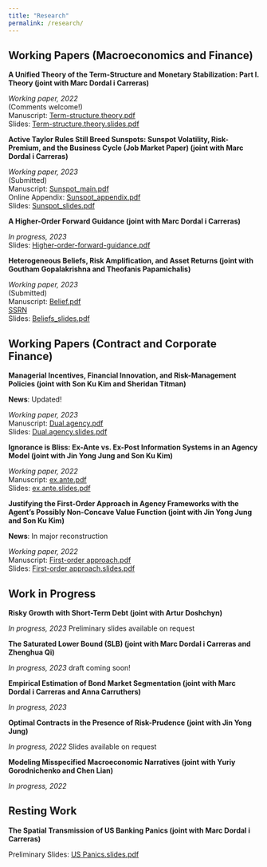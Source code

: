 ```yaml
---
title: "Research"
permalink: /research/
---
```


## Working Papers (Macroeconomics and Finance)

**A Unified Theory of the Term-Structure and Monetary Stabilization: Part I. Theory (joint with Marc Dordal i Carreras)** 

  *Working paper, 2022*     
  (Comments welcome!)\
  Manuscript: [Term-structure.theory.pdf](/files/Term_Structure.pdf)   
  Slides: [Term-structure.theory.slides.pdf](/files/0Seung_JMP2_slides.pdf)  


**Active Taylor Rules Still Breed Sunspots: Sunspot Volatility, Risk-Premium, and the Business Cycle (Job Market Paper) (joint with Marc Dordal i Carreras)** 
  
  *Working paper, 2023*  
      (Submitted)\
  Manuscript: [Sunspot_main.pdf](/files/Sunspot_main.pdf)  
  Online Appendix: [Sunspot_appendix.pdf](/files/Sunspot_online_appendix.pdf)  
  Slides: [Sunspot_slides.pdf](/files/Sunspot_slides.pdf)  


**A Higher-Order Forward Guidance (joint with Marc Dordal i Carreras)**  

  *In progress, 2023*\
  Slides: [Higher-order-forward-guidance.pdf](/files/higherFG_slides.pdf)  


**Heterogeneous Beliefs, Risk Amplification, and Asset Returns (joint with Goutham Gopalakrishna and Theofanis Papamichalis)** 
  
  *Working paper, 2023*  
    (Submitted)\
  Manuscript: [Belief.pdf](/files/Beliefs.pdf)    
  [SSRN](https://papers.ssrn.com/sol3/papers.cfm?abstract_id=3932647)     
  Slides: [Beliefs_slides.pdf](/files/Beliefs_slides.pdf)  




## Working Papers (Contract and Corporate Finance)


**Managerial Incentives, Financial Innovation, and Risk-Management Policies (joint with Son Ku Kim and Sheridan Titman)** 

  **News**: Updated!
  
  *Working paper, 2023*  
  Manuscript: [Dual.agency.pdf](/files/klt_revised_v1.pdf)  
  Slides: [Dual.agency.slides.pdf](/files/Dual_agency_and_risk_management.pdf)    
 
 
**Ignorance is Bliss: Ex-Ante vs. Ex-Post Information Systems in an Agency Model (joint with Jin Yong Jung and Son Ku Kim)** 
  
  *Working paper, 2022*  
  Manuscript: [ex.ante.pdf](/files/Ex_Post_vs_Ex_Ante.pdf)  
  Slides: [ex.ante.slides.pdf](/files/Ex_Post_vs_Ex_Ante_slides.pdf)    


**Justifying the First-Order Approach in Agency Frameworks with the Agent’s Possibly Non-Concave Value Function (joint with Jin Yong Jung and Son Ku Kim)** 

  **News**: In major reconstruction

  *Working paper, 2022*  
  Manuscript: [First-order approach.pdf](/files/First_order_approach_draft.pdf)  
  Slides: [First-order approach.slides.pdf](/files/First_order_approach_slides.pdf)  



## Work in Progress


**Risky Growth with Short-Term Debt (joint with Artur Doshchyn)**  

  *In progress, 2023* Preliminary slides available on request

**The Saturated Lower Bound (SLB) (joint with Marc Dordal i Carreras and Zhenghua Qi)**  

  *In progress, 2023* draft coming soon!
  
**Empirical Estimation of Bond Market Segmentation (joint with Marc Dordal i Carreras and Anna Carruthers)**  

  *In progress, 2023* 
  
**Optimal Contracts in the Presence of Risk-Prudence (joint with Jin Yong Jung)**  

  *In progress, 2022*  Slides available on request

**Modeling Misspecified Macroeconomic Narratives (joint with Yuriy Gorodnichenko and Chen Lian)**  

  *In progress, 2022*  



## Resting Work

**The Spatial Transmission of US Banking Panics (joint with Marc Dordal i Carreras)**  

  Preliminary Slides: [US Panics.slides.pdf](/files/US_Panics_paper.pdf)

